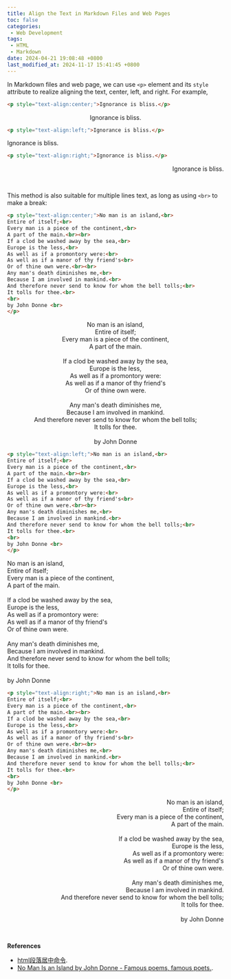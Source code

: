```yaml
---
title: Align the Text in Markdown Files and Web Pages
toc: false
categories:
 - Web Development
tags:
 - HTML
 - Markdown
date: 2024-04-21 19:08:48 +0800
last_modified_at: 2024-11-17 15:41:45 +0800
---
```


In Markdown files and web page, we can use `<p>` element and its `style` attribute to realize aligning the text, center, left, and right. For example, 

```html
<p style="text-align:center;">Ignorance is bliss.</p>
```

<p style="text-align:center;">Ignorance is bliss.</p>

```html
<p style="text-align:left;">Ignorance is bliss.</p>
```

<p style="text-align:left;">Ignorance is bliss.</p>

```html
<p style="text-align:right;">Ignorance is bliss.</p>
```

<p style="text-align:right;">Ignorance is bliss.</p>

<br>

This method is also suitable for multiple lines text, as long as using `<br>` to make a break:

```html
<p style="text-align:center;">No man is an island,<br>
Entire of itself;<br>
Every man is a piece of the continent,<br>
A part of the main.<br><br>
If a clod be washed away by the sea,<br>
Europe is the less,<br>
As well as if a promontory were:<br>
As well as if a manor of thy friend's<br>
Or of thine own were.<br><br>
Any man's death diminishes me,<br>
Because I am involved in mankind.<br>
And therefore never send to know for whom the bell tolls;<br>
It tolls for thee.<br>
<br>
by John Donne <br>
</p>
```

<p style="text-align:center;">No man is an island,<br>
Entire of itself;<br>
Every man is a piece of the continent,<br>
A part of the main.<br><br>
If a clod be washed away by the sea,<br>
Europe is the less,<br>
As well as if a promontory were:<br>
As well as if a manor of thy friend's<br>
Or of thine own were.<br><br>
Any man's death diminishes me,<br>
Because I am involved in mankind.<br>
And therefore never send to know for whom the bell tolls;<br>
It tolls for thee.<br>
<br>
by John Donne <br>
</p>

```html
<p style="text-align:left;">No man is an island,<br>
Entire of itself;<br>
Every man is a piece of the continent,<br>
A part of the main.<br><br>
If a clod be washed away by the sea,<br>
Europe is the less,<br>
As well as if a promontory were:<br>
As well as if a manor of thy friend's<br>
Or of thine own were.<br><br>
Any man's death diminishes me,<br>
Because I am involved in mankind.<br>
And therefore never send to know for whom the bell tolls;<br>
It tolls for thee.<br>
<br>
by John Donne <br>
</p>
```

<p style="text-align:left;">No man is an island,<br>
Entire of itself;<br>
Every man is a piece of the continent,<br>
A part of the main.<br><br>
If a clod be washed away by the sea,<br>
Europe is the less,<br>
As well as if a promontory were:<br>
As well as if a manor of thy friend's<br>
Or of thine own were.<br><br>
Any man's death diminishes me,<br>
Because I am involved in mankind.<br>
And therefore never send to know for whom the bell tolls;<br>
It tolls for thee.<br>
<br>
by John Donne <br>
</p>

```html
<p style="text-align:right;">No man is an island,<br>
Entire of itself;<br>
Every man is a piece of the continent,<br>
A part of the main.<br><br>
If a clod be washed away by the sea,<br>
Europe is the less,<br>
As well as if a promontory were:<br>
As well as if a manor of thy friend's<br>
Or of thine own were.<br><br>
Any man's death diminishes me,<br>
Because I am involved in mankind.<br>
And therefore never send to know for whom the bell tolls;<br>
It tolls for thee.<br>
<br>
by John Donne <br>
</p>
```

<p style="text-align:right;">No man is an island,<br>
Entire of itself;<br>
Every man is a piece of the continent,<br>
A part of the main.<br><br>
If a clod be washed away by the sea,<br>
Europe is the less,<br>
As well as if a promontory were:<br>
As well as if a manor of thy friend's<br>
Or of thine own were.<br><br>
Any man's death diminishes me,<br>
Because I am involved in mankind.<br>
And therefore never send to know for whom the bell tolls;<br>
It tolls for thee.<br>
<br>
by John Donne <br>
</p>

<br>

**References**

- [html段落居中命令](https://juejin.cn/s/html%E6%AE%B5%E8%90%BD%E5%B1%85%E4%B8%AD%E5%91%BD%E4%BB%A4).
- [No Man Is an Island by John Donne - Famous poems, famous poets.](https://allpoetry.com/No-man-is-an-island).
